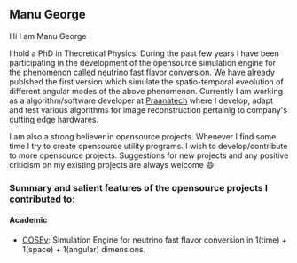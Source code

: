 ## Manu George 

Hi I am Manu George

I hold a PhD in Theoretical Physics. During the past few years I have been participating in the development of the opensource simulation engine for the phenomenon called neutrino fast flavor conversion. We have already publshed the first version which simulate the spatio-temporal eveolution of different angular modes of the above phenomenon. Currently I am working as a algorithm/software developer at [Praanatech](https://www.praanatech.com/) where I develop, adapt and test various algorithms for image reconstruction pertainig to company's cutting edge hardwares.

I am also a strong believer in opensource projects. Whenever I find some time I try to create opensource utility programs. I wish to develop/contribute to more opensource projects. Suggestions for new projects and any positive criticism on my existing projects are always welcome 😄

### Summary and salient features of the opensource projects I contributed to:

#### Academic
  - [COSEν](https://github.com/COSEnu/COSEnu): Simulation Engine for neutrino fast flavor conversion in 1(time) + 1(space) + 1(angular) dimensions. 


<!--
**Demon-of-Asgard/Demon-of-Asgard** is a ✨ _special_ ✨ repository because its `README.md` (this file) appears on your GitHub profile.

Here are some ideas to get you started:

- 🔭 I’m currently working on ...
- 🌱 I’m currently learning ...
- 👯 I’m looking to collaborate on ...
- 🤔 I’m looking for help with ...
- 💬 Ask me about ...
- 📫 How to reach me: ...
- 😄 Pronouns: ...
- ⚡ Fun fact: ...
-->
